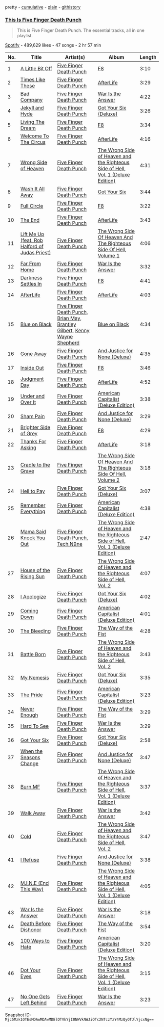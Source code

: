 pretty - [cumulative](/playlists/cumulative/37i9dQZF1DZ06evO3dwoSs.md) - [plain](/playlists/plain/37i9dQZF1DZ06evO3dwoSs) - [githistory](https://github.githistory.xyz/mackorone/spotify-playlist-archive/blob/main/playlists/plain/37i9dQZF1DZ06evO3dwoSs)

### [This Is Five Finger Death Punch](https://open.spotify.com/playlist/37i9dQZF1DZ06evO3dwoSs)

> This is Five Finger Death Punch\. The essential tracks, all in one playlist.

[Spotify](https://open.spotify.com/user/spotify) - 489,629 likes - 47 songs - 2 hr 57 min

| No. | Title | Artist(s) | Album | Length |
|---|---|---|---|---|
| 1 | [A Little Bit Off](https://open.spotify.com/track/6GqqGv8frU7kqzXkm2rewI) | [Five Finger Death Punch](https://open.spotify.com/artist/5t28BP42x2axFnqOOMg3CM) | [F8](https://open.spotify.com/album/7vAcymF4feKxvqcUDzLQD2) | 3:10 |
| 2 | [Times Like These](https://open.spotify.com/track/6bo13cPb5M0B6LhQEl0A3E) | [Five Finger Death Punch](https://open.spotify.com/artist/5t28BP42x2axFnqOOMg3CM) | [AfterLife](https://open.spotify.com/album/2xO5zlCGNyap7Jx1ED3HgG) | 3:29 |
| 3 | [Bad Company](https://open.spotify.com/track/7uIF6RDrW2PwvvYEMkanr8) | [Five Finger Death Punch](https://open.spotify.com/artist/5t28BP42x2axFnqOOMg3CM) | [War Is the Answer](https://open.spotify.com/album/7gjRHt4PuiDoMZmaojmTAf) | 4:22 |
| 4 | [Jekyll and Hyde](https://open.spotify.com/track/5MjkeHk6I0JA0q13eqtnJP) | [Five Finger Death Punch](https://open.spotify.com/artist/5t28BP42x2axFnqOOMg3CM) | [Got Your Six \(Deluxe\)](https://open.spotify.com/album/36S44cV7Qq3EN9dnnZj407) | 3:26 |
| 5 | [Living The Dream](https://open.spotify.com/track/2gsxeJnGbJQkBddBDr0UTV) | [Five Finger Death Punch](https://open.spotify.com/artist/5t28BP42x2axFnqOOMg3CM) | [F8](https://open.spotify.com/album/7vAcymF4feKxvqcUDzLQD2) | 3:34 |
| 6 | [Welcome To The Circus](https://open.spotify.com/track/1linrfCmITmQHs4enAxTUY) | [Five Finger Death Punch](https://open.spotify.com/artist/5t28BP42x2axFnqOOMg3CM) | [AfterLife](https://open.spotify.com/album/2xO5zlCGNyap7Jx1ED3HgG) | 4:16 |
| 7 | [Wrong Side of Heaven](https://open.spotify.com/track/0gMTjqQCHmQpCqmmeCy2wP) | [Five Finger Death Punch](https://open.spotify.com/artist/5t28BP42x2axFnqOOMg3CM) | [The Wrong Side of Heaven and the Righteous Side of Hell, Vol\. 1 \(Deluxe Edition\)](https://open.spotify.com/album/1qfm8YhH28Bgs3e8hutsqw) | 4:31 |
| 8 | [Wash It All Away](https://open.spotify.com/track/5nRBTzF9dLIlNqnl0xWo9g) | [Five Finger Death Punch](https://open.spotify.com/artist/5t28BP42x2axFnqOOMg3CM) | [Got Your Six](https://open.spotify.com/album/4KXYNMizBHgXUFM1UOUhoJ) | 3:44 |
| 9 | [Full Circle](https://open.spotify.com/track/76CWLFHm3OFuE2P1dDMhi3) | [Five Finger Death Punch](https://open.spotify.com/artist/5t28BP42x2axFnqOOMg3CM) | [F8](https://open.spotify.com/album/7vAcymF4feKxvqcUDzLQD2) | 3:22 |
| 10 | [The End](https://open.spotify.com/track/6hbAVcAB0mQVXMPubZnwuL) | [Five Finger Death Punch](https://open.spotify.com/artist/5t28BP42x2axFnqOOMg3CM) | [AfterLife](https://open.spotify.com/album/2xO5zlCGNyap7Jx1ED3HgG) | 3:43 |
| 11 | [Lift Me Up \(feat\. Rob Halford of Judas Priest\)](https://open.spotify.com/track/1LHZMWefF9502NPfArRfvP) | [Five Finger Death Punch](https://open.spotify.com/artist/5t28BP42x2axFnqOOMg3CM) | [The Wrong Side Of Heaven And The Righteous Side Of Hell, Volume 1](https://open.spotify.com/album/6vMTdFzBPjyrBSFkCvjUh3) | 4:06 |
| 12 | [Far From Home](https://open.spotify.com/track/5amizkTBqCkDYqoOM9mFn6) | [Five Finger Death Punch](https://open.spotify.com/artist/5t28BP42x2axFnqOOMg3CM) | [War Is the Answer](https://open.spotify.com/album/7gjRHt4PuiDoMZmaojmTAf) | 3:32 |
| 13 | [Darkness Settles In](https://open.spotify.com/track/6RksBSj5fFtPkUnL2EE0oe) | [Five Finger Death Punch](https://open.spotify.com/artist/5t28BP42x2axFnqOOMg3CM) | [F8](https://open.spotify.com/album/7vAcymF4feKxvqcUDzLQD2) | 4:41 |
| 14 | [AfterLife](https://open.spotify.com/track/40gGeC397vLmz4eETZDSrG) | [Five Finger Death Punch](https://open.spotify.com/artist/5t28BP42x2axFnqOOMg3CM) | [AfterLife](https://open.spotify.com/album/2xO5zlCGNyap7Jx1ED3HgG) | 4:03 |
| 15 | [Blue on Black](https://open.spotify.com/track/0JHREzo9WzIP4vyybhSKPa) | [Five Finger Death Punch](https://open.spotify.com/artist/5t28BP42x2axFnqOOMg3CM), [Brian May](https://open.spotify.com/artist/2NcbLU1bW55eahD0UgD7U3), [Brantley Gilbert](https://open.spotify.com/artist/5q8HGNo0BjLWaTAhRtbwxa), [Kenny Wayne Shepherd](https://open.spotify.com/artist/1riHqX633Kup3mJAw8WR8p) | [Blue on Black](https://open.spotify.com/album/0kGUgf5DwZvaDbjmupbPsc) | 4:34 |
| 16 | [Gone Away](https://open.spotify.com/track/57nTFMsSiVATCDPZm9JF4S) | [Five Finger Death Punch](https://open.spotify.com/artist/5t28BP42x2axFnqOOMg3CM) | [And Justice for None \(Deluxe\)](https://open.spotify.com/album/440w9VaZP1M7FnfMdHapR3) | 4:35 |
| 17 | [Inside Out](https://open.spotify.com/track/163Kb2pSLLduhfbO6Zn0sL) | [Five Finger Death Punch](https://open.spotify.com/artist/5t28BP42x2axFnqOOMg3CM) | [F8](https://open.spotify.com/album/7vAcymF4feKxvqcUDzLQD2) | 3:46 |
| 18 | [Judgment Day](https://open.spotify.com/track/28pN19lOLb7o6CZlCAcflX) | [Five Finger Death Punch](https://open.spotify.com/artist/5t28BP42x2axFnqOOMg3CM) | [AfterLife](https://open.spotify.com/album/2xO5zlCGNyap7Jx1ED3HgG) | 4:52 |
| 19 | [Under and Over It](https://open.spotify.com/track/7DyCmfT0WNViykLTHGT3yO) | [Five Finger Death Punch](https://open.spotify.com/artist/5t28BP42x2axFnqOOMg3CM) | [American Capitalist \(Deluxe Edition\)](https://open.spotify.com/album/1qLIrsJWd8bOPqunfQiTxh) | 3:38 |
| 20 | [Sham Pain](https://open.spotify.com/track/1YLxrvfvFivQj7eh3Y5yxA) | [Five Finger Death Punch](https://open.spotify.com/artist/5t28BP42x2axFnqOOMg3CM) | [And Justice for None \(Deluxe\)](https://open.spotify.com/album/440w9VaZP1M7FnfMdHapR3) | 3:29 |
| 21 | [Brighter Side of Grey](https://open.spotify.com/track/4tW57waWtNZF2CnhQEjPBq) | [Five Finger Death Punch](https://open.spotify.com/artist/5t28BP42x2axFnqOOMg3CM) | [F8](https://open.spotify.com/album/7vAcymF4feKxvqcUDzLQD2) | 4:29 |
| 22 | [Thanks For Asking](https://open.spotify.com/track/1pZwsIB2ogBnbjydoIHQnL) | [Five Finger Death Punch](https://open.spotify.com/artist/5t28BP42x2axFnqOOMg3CM) | [AfterLife](https://open.spotify.com/album/2xO5zlCGNyap7Jx1ED3HgG) | 3:18 |
| 23 | [Cradle to the Grave](https://open.spotify.com/track/4bpI7WOnEjXDAnZtyvaX5A) | [Five Finger Death Punch](https://open.spotify.com/artist/5t28BP42x2axFnqOOMg3CM) | [The Wrong Side Of Heaven And The Righteous Side Of Hell, Volume 2](https://open.spotify.com/album/0RP9MT74WH7Yis10EO7tZS) | 3:18 |
| 24 | [Hell to Pay](https://open.spotify.com/track/6J97fOUqgVLcb1eg21QXjg) | [Five Finger Death Punch](https://open.spotify.com/artist/5t28BP42x2axFnqOOMg3CM) | [Got Your Six \(Deluxe\)](https://open.spotify.com/album/36S44cV7Qq3EN9dnnZj407) | 3:07 |
| 25 | [Remember Everything](https://open.spotify.com/track/02W7gkxX3cgmddUQeUMwJe) | [Five Finger Death Punch](https://open.spotify.com/artist/5t28BP42x2axFnqOOMg3CM) | [American Capitalist \(Deluxe Edition\)](https://open.spotify.com/album/1qLIrsJWd8bOPqunfQiTxh) | 4:38 |
| 26 | [Mama Said Knock You Out](https://open.spotify.com/track/5tGGvBpnjKJosBAmsb9eHX) | [Five Finger Death Punch](https://open.spotify.com/artist/5t28BP42x2axFnqOOMg3CM), [Tech N9ne](https://open.spotify.com/artist/6UBA15slIuadJ8h2lPRPos) | [The Wrong Side of Heaven and the Righteous Side of Hell, Vol\. 1 \(Deluxe Edition\)](https://open.spotify.com/album/1qfm8YhH28Bgs3e8hutsqw) | 2:47 |
| 27 | [House of the Rising Sun](https://open.spotify.com/track/2SgQsZIWs0UC01ibNOBu7q) | [Five Finger Death Punch](https://open.spotify.com/artist/5t28BP42x2axFnqOOMg3CM) | [The Wrong Side of Heaven and the Righteous Side of Hell, Vol\. 2](https://open.spotify.com/album/6cNLSrGEjnrEhV5valjcYD) | 4:07 |
| 28 | [I Apologize](https://open.spotify.com/track/11uYLvX94pLqGXyiBqv4vI) | [Five Finger Death Punch](https://open.spotify.com/artist/5t28BP42x2axFnqOOMg3CM) | [Got Your Six \(Deluxe\)](https://open.spotify.com/album/36S44cV7Qq3EN9dnnZj407) | 4:02 |
| 29 | [Coming Down](https://open.spotify.com/track/3OrTQrydMdfQeQJtPXBNSx) | [Five Finger Death Punch](https://open.spotify.com/artist/5t28BP42x2axFnqOOMg3CM) | [American Capitalist \(Deluxe Edition\)](https://open.spotify.com/album/1qLIrsJWd8bOPqunfQiTxh) | 4:01 |
| 30 | [The Bleeding](https://open.spotify.com/track/4l4ytfBCPSovTX8CB5li3m) | [Five Finger Death Punch](https://open.spotify.com/artist/5t28BP42x2axFnqOOMg3CM) | [The Way of the Fist](https://open.spotify.com/album/5IcAPAVFJi4ETttx2GONFB) | 4:28 |
| 31 | [Battle Born](https://open.spotify.com/track/3nRanAfF9K36yHWV9sIG9D) | [Five Finger Death Punch](https://open.spotify.com/artist/5t28BP42x2axFnqOOMg3CM) | [The Wrong Side of Heaven and the Righteous Side of Hell, Vol\. 2](https://open.spotify.com/album/6cNLSrGEjnrEhV5valjcYD) | 3:43 |
| 32 | [My Nemesis](https://open.spotify.com/track/3yjAlc027mS1b7Mjh6c1Fb) | [Five Finger Death Punch](https://open.spotify.com/artist/5t28BP42x2axFnqOOMg3CM) | [Got Your Six \(Deluxe\)](https://open.spotify.com/album/36S44cV7Qq3EN9dnnZj407) | 3:35 |
| 33 | [The Pride](https://open.spotify.com/track/325DnWQMb1hU1EEfmOFGiF) | [Five Finger Death Punch](https://open.spotify.com/artist/5t28BP42x2axFnqOOMg3CM) | [American Capitalist \(Deluxe Edition\)](https://open.spotify.com/album/1qLIrsJWd8bOPqunfQiTxh) | 3:23 |
| 34 | [Never Enough](https://open.spotify.com/track/5RFGKcEjbcHBrr6jgU0wPE) | [Five Finger Death Punch](https://open.spotify.com/artist/5t28BP42x2axFnqOOMg3CM) | [The Way of the Fist](https://open.spotify.com/album/5IcAPAVFJi4ETttx2GONFB) | 3:29 |
| 35 | [Hard To See](https://open.spotify.com/track/6X13xZ3XOF2ThTvvLAODHc) | [Five Finger Death Punch](https://open.spotify.com/artist/5t28BP42x2axFnqOOMg3CM) | [War Is the Answer](https://open.spotify.com/album/7gjRHt4PuiDoMZmaojmTAf) | 3:29 |
| 36 | [Got Your Six](https://open.spotify.com/track/6h6RvArm9RlU16rz1nFMnE) | [Five Finger Death Punch](https://open.spotify.com/artist/5t28BP42x2axFnqOOMg3CM) | [Got Your Six \(Deluxe\)](https://open.spotify.com/album/36S44cV7Qq3EN9dnnZj407) | 2:58 |
| 37 | [When the Seasons Change](https://open.spotify.com/track/2xPWtgmqkjxDxfr3YKkXkq) | [Five Finger Death Punch](https://open.spotify.com/artist/5t28BP42x2axFnqOOMg3CM) | [And Justice for None \(Deluxe\)](https://open.spotify.com/album/440w9VaZP1M7FnfMdHapR3) | 3:47 |
| 38 | [Burn MF](https://open.spotify.com/track/0XWLi9IG0mYwdcBFtUdhC8) | [Five Finger Death Punch](https://open.spotify.com/artist/5t28BP42x2axFnqOOMg3CM) | [The Wrong Side of Heaven and the Righteous Side of Hell, Vol\. 1 \(Deluxe Edition\)](https://open.spotify.com/album/1qfm8YhH28Bgs3e8hutsqw) | 3:37 |
| 39 | [Walk Away](https://open.spotify.com/track/0bayz3NQJ7aPqfu2kPM3WN) | [Five Finger Death Punch](https://open.spotify.com/artist/5t28BP42x2axFnqOOMg3CM) | [War Is the Answer](https://open.spotify.com/album/7gjRHt4PuiDoMZmaojmTAf) | 3:42 |
| 40 | [Cold](https://open.spotify.com/track/5Dxxdp9KF0YkdnMHxGdRJv) | [Five Finger Death Punch](https://open.spotify.com/artist/5t28BP42x2axFnqOOMg3CM) | [The Wrong Side of Heaven and the Righteous Side of Hell, Vol\. 2](https://open.spotify.com/album/6cNLSrGEjnrEhV5valjcYD) | 3:47 |
| 41 | [I Refuse](https://open.spotify.com/track/7H3wZikaMxA1D3ipMy8evb) | [Five Finger Death Punch](https://open.spotify.com/artist/5t28BP42x2axFnqOOMg3CM) | [And Justice for None \(Deluxe\)](https://open.spotify.com/album/440w9VaZP1M7FnfMdHapR3) | 3:38 |
| 42 | [M.I.N.E \(End This Way\)](https://open.spotify.com/track/1aZZjgzJGwJVLXaAj20TWU) | [Five Finger Death Punch](https://open.spotify.com/artist/5t28BP42x2axFnqOOMg3CM) | [The Wrong Side of Heaven and the Righteous Side of Hell, Vol\. 1 \(Deluxe Edition\)](https://open.spotify.com/album/1qfm8YhH28Bgs3e8hutsqw) | 4:05 |
| 43 | [War Is the Answer](https://open.spotify.com/track/53GK1KimbnONpkyckcWkiD) | [Five Finger Death Punch](https://open.spotify.com/artist/5t28BP42x2axFnqOOMg3CM) | [War Is the Answer](https://open.spotify.com/album/7gjRHt4PuiDoMZmaojmTAf) | 3:18 |
| 44 | [Death Before Dishonor](https://open.spotify.com/track/3dTVCGEQnUXiTcQugWlx39) | [Five Finger Death Punch](https://open.spotify.com/artist/5t28BP42x2axFnqOOMg3CM) | [The Way of the Fist](https://open.spotify.com/album/5IcAPAVFJi4ETttx2GONFB) | 3:54 |
| 45 | [100 Ways to Hate](https://open.spotify.com/track/3MqBeOg7m00il51nSHaH7U) | [Five Finger Death Punch](https://open.spotify.com/artist/5t28BP42x2axFnqOOMg3CM) | [American Capitalist \(Deluxe Edition\)](https://open.spotify.com/album/1qLIrsJWd8bOPqunfQiTxh) | 3:20 |
| 46 | [Dot Your Eyes](https://open.spotify.com/track/6rPwXyxKZPiGhkcX5lwhps) | [Five Finger Death Punch](https://open.spotify.com/artist/5t28BP42x2axFnqOOMg3CM) | [The Wrong Side of Heaven and the Righteous Side of Hell, Vol\. 1 \(Deluxe Edition\)](https://open.spotify.com/album/1qfm8YhH28Bgs3e8hutsqw) | 3:15 |
| 47 | [No One Gets Left Behind](https://open.spotify.com/track/007qYpVaKepM83aZ9Fld0L) | [Five Finger Death Punch](https://open.spotify.com/artist/5t28BP42x2axFnqOOMg3CM) | [War Is the Answer](https://open.spotify.com/album/7gjRHt4PuiDoMZmaojmTAf) | 3:23 |

Snapshot ID: `Mjc5Mzk1OTEsMDAwMDAwMDBlOTVkYjI0NWVkNWJiOTc2NTczYzY4MzQyOTJlYjcxNg==`
